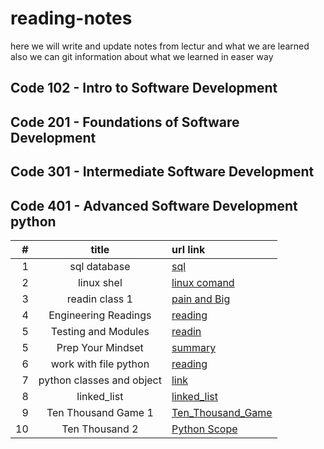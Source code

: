 # reading-notes

here we will write and update notes from lectur and what we are learned 
also we can git information about what we learned in easer way 

## Code 102 - Intro to Software Development

## Code 201 - Foundations of Software Development

## Code 301 - Intermediate Software Development

## Code 401 - Advanced Software Development python

| #| title | url link |
|-:|:-----:|:---------|
|1 |sql database |  [sql](https://github.com/AbdelrahmanElatrash/reading-notes/tree/main/sql_database)|
|2 |linux shel |  [linux comand](https://github.com/AbdelrahmanElatrash/reading-notes/tree/main/terminal_comand)|
|3 |readin class 1|[pain and Big](./sql_database/sql/)|
|4 |Engineering Readings|[reading](./Engineering_Readings/Engineering_Readings.md)|
|5 |Testing and Modules|[readin](./testing_and_modules/reading.md) |
|5 |Prep Your Mindset|[summary](./prep_your_mindset/prep_your_mindset.md)|
|6 |work with file python | [reading](./work_with_file_python/reading.md)|
|7 |python classes and object|[link](./classes_and_object/classes_and-object.md)|
|8 |linked_list |[linked_list](./linked_list/linked_list.md)|
|9 |Ten Thousand Game 1|[Ten_Thousand_Game](./Ten_Thousand_Game/reading.md)
|10|Ten Thousand 2 |[Python Scope](./Ten_Thousand_2/readin.md)
